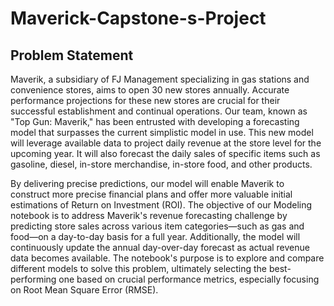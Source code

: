 # Maverick-Capstone-s-Project
## Problem Statement 
Maverik, a subsidiary of FJ Management specializing in gas stations and convenience stores, aims to open 30 new stores annually. Accurate performance projections for these new stores are crucial for their successful establishment and continual operations. Our team, known as "Top Gun: Maverik," has been entrusted with developing a forecasting model that surpasses the current simplistic model in use. This new model will leverage available data to project daily revenue at the store level for the upcoming year. It will also forecast the daily sales of specific items such as gasoline, diesel, in-store merchandise, in-store food, and other products.

By delivering precise predictions, our model will enable Maverik to construct more precise financial plans and offer more valuable initial estimations of Return on Investment (ROI). The objective of our Modeling notebook is to address Maverik's revenue forecasting challenge by predicting store sales across various item categories—such as gas and food—on a day-to-day basis for a full year. Additionally, the model will continuously update the annual day-over-day forecast as actual revenue data becomes available. The notebook's purpose is to explore and compare different models to solve this problem, ultimately selecting the best-performing one based on crucial performance metrics, especially focusing on Root Mean Square Error (RMSE).







